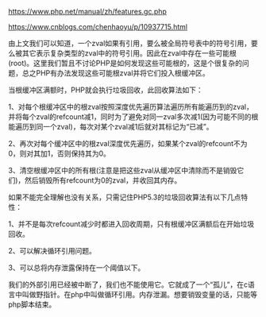 https://www.php.net/manual/zh/features.gc.php

https://www.cnblogs.com/chenhaoyu/p/10937715.html





由上文我们可以知道，一个zval如果有引用，要么被全局符号表中的符号引用，要么被其它表示复杂类型的zval中的符号引用。因此在zval中存在一些可能根(root)。这里我们暂且不讨论PHP是如何发现这些可能根的，这是个很复杂的问题，总之PHP有办法发现这些可能根zval并将它们投入根缓冲区。

当根缓冲区满额时，PHP就会执行垃圾回收，此回收算法如下：

1、对每个根缓冲区中的根zval按照深度优先遍历算法遍历所有能遍历到的zval，并将每个zval的refcount减1，同时为了避免对同一zval多次减1(因为可能不同的根能遍历到同一个zval)，每次对某个zval减1后就对其标记为“已减”。

2、再次对每个缓冲区中的根zval深度优先遍历，如果某个zval的refcount不为0，则对其加1，否则保持其为0。

3、清空根缓冲区中的所有根(注意是把这些zval从缓冲区中清除而不是销毁它们)，然后销毁所有refcount为0的zval，并收回其内存。

如果不能完全理解也没有关系，只需记住PHP5.3的垃圾回收算法有以下几点特性：

1、并不是每次refcount减少时都进入回收周期，只有根缓冲区满额后在开始垃圾回收。

2、可以解决循环引用问题。

3、可以总将内存泄露保持在一个阈值以下。













我们的外部引用已经被中断了，我们也不能使用它。它就成了一个“孤儿”，在c语言中叫做野指针。在php中叫做循环引用。内存泄漏。想要销毁变量的话，只能等 php脚本结束。